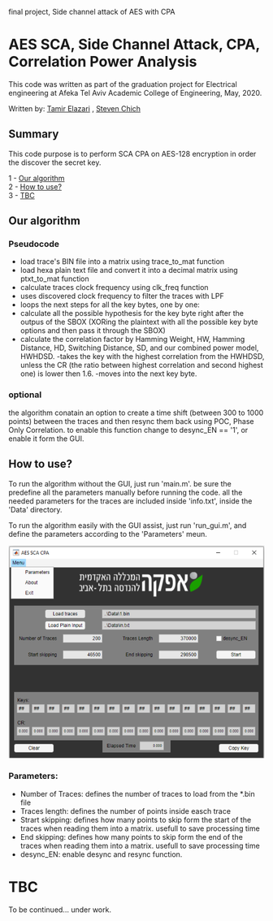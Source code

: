 final project, Side channel attack of AES with CPA


# AES SCA, Side Channel Attack, CPA, Correlation Power Analysis

This code was written as part of the graduation project for Electrical engineering
at Afeka Tel Aviv Academic College of Engineering, May, 2020.

Written by:
[Tamir Elazari](https://github.com/elazarit) , 
[Steven Chich](https://github.com/Steven-024z)


## Summary
This code purpose is to perform SCA CPA on AES-128 encryption in order the discover
the secret key.

1 - [Our algorithm](#Our-algorithm)  
2 - [How to use?](#How-to-use)     
3 - [TBC](#TBC)  


## Our algorithm

### Pseudocode

- load trace's BIN file into a matrix using trace_to_mat function
- load hexa plain text file and convert it into a decimal matrix
using ptxt_to_mat function
- calculate traces clock frequency using clk_freq function
- uses discovered clock frequency to filter the traces with LPF
- loops the next steps for all the key bytes, one by one:
- calculate all the possible hypothesis for the key byte
right after the outpus of the SBOX (XORing the plaintext
with all the possible key byte options and then pass it 
through the SBOX)
- calculate the correlation factor by Hamming Weight, HW, Hamming Distance, HD,
Switching Distance, SD, and our combined power model, HWHDSD.
-takes the key with the highest correlation from the HWHDSD, unless the CR (the ratio
between highest correlation and second highest one) is lower then 1.6.
-moves into the next key byte.


### optional

the algorithm conatain an option to create a time shift (between 300 to 1000 points)
between the traces and then resync them back using POC, Phase Only Correlation.
to enable this function change to desync_EN == '1', or enable it form the GUI.


## How to use?

To run the algorithm without the GUI, just run 'main.m'. be sure the predefine all the
parameters manually before running the code. all the needed parameters for the traces
are included inside 'info.txt', inside the 'Data' directory.

To run the algorithm easily with the GUI assist, just run 'run_gui.m', and define the
parameters according to the 'Parameters' meun.

![Image of GUI](https://github.com/elazarit/AES_CPA/blob/master/Data/GUI.png)

### Parameters:
- Number of Traces: defines the number of traces to load from the *.bin file
- Traces length: defines the number of points inside easch trace
- Strart skipping: defines how many points to skip form the start of the traces when
reading them into a matrix. usefull to save processing time
- End skipping: defines how many points to skip form the end of the traces when reading
them into a matrix. usefull to save processing time
- desync_EN: enable desync and resync function. 



# TBC
To be continued... under work.


